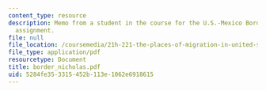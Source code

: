 ```yaml
---
content_type: resource
description: Memo from a student in the course for the U.S.-Mexico Border Relations
  assignment.
file: null
file_location: /coursemedia/21h-221-the-places-of-migration-in-united-states-history-fall-2006/5284fe353315452b113e1062e6918615_border_nicholas.pdf
file_type: application/pdf
resourcetype: Document
title: border_nicholas.pdf
uid: 5284fe35-3315-452b-113e-1062e6918615
---
```

